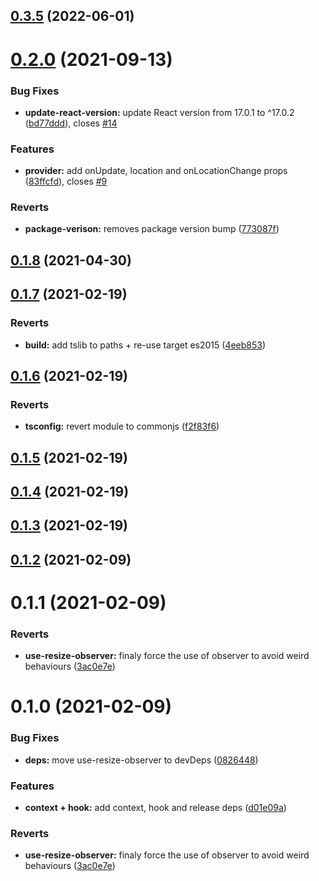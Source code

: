 

## [0.3.5](https://github.com/studio-freight/react-locomotive-scroll/compare/0.2.0...0.3.5) (2022-06-01)

# [0.2.0](https://github.com/toinelin/react-locomotive-scroll/compare/0.1.8...0.2.0) (2021-09-13)


### Bug Fixes

* **update-react-version:** update React version from 17.0.1 to ^17.0.2 ([bd77ddd](https://github.com/toinelin/react-locomotive-scroll/commit/bd77ddd3540563f5f548019014314566fda3a671)), closes [#14](https://github.com/toinelin/react-locomotive-scroll/issues/14)


### Features

* **provider:** add onUpdate, location and onLocationChange props ([83ffcfd](https://github.com/toinelin/react-locomotive-scroll/commit/83ffcfd529edaeac27b03fbb6825bcf29d5a64a2)), closes [#9](https://github.com/toinelin/react-locomotive-scroll/issues/9)


### Reverts

* **package-verison:** removes package version bump ([773087f](https://github.com/toinelin/react-locomotive-scroll/commit/773087ff872d7df2d10107355f870b88aa59e880))

## [0.1.8](https://github.com/toinelin/react-locomotive-scroll/compare/0.1.7...0.1.8) (2021-04-30)

## [0.1.7](https://github.com/toinelin/react-locomotive-scroll/compare/0.1.6...0.1.7) (2021-02-19)


### Reverts

* **build:** add tslib to paths + re-use target es2015 ([4eeb853](https://github.com/toinelin/react-locomotive-scroll/commit/4eeb853efabed59fe923aaba710bca124b4633b9))

## [0.1.6](https://github.com/toinelin/react-locomotive-scroll/compare/0.1.5...0.1.6) (2021-02-19)


### Reverts

* **tsconfig:** revert module to commonjs ([f2f83f6](https://github.com/toinelin/react-locomotive-scroll/commit/f2f83f60b5622804d862e4522114da2bf96c1de4))

## [0.1.5](https://github.com/toinelin/react-locomotive-scroll/compare/0.1.4...0.1.5) (2021-02-19)

## [0.1.4](https://github.com/toinelin/react-locomotive-scroll/compare/0.1.3...0.1.4) (2021-02-19)

## [0.1.3](https://github.com/toinelin/react-locomotive-scroll/compare/0.1.2...0.1.3) (2021-02-19)

## [0.1.2](https://github.com/toinelin/react-locomotive-scroll/compare/0.1.1...0.1.2) (2021-02-09)

# 0.1.1 (2021-02-09)


### Reverts

* **use-resize-observer:** finaly force the use of observer to avoid weird behaviours ([3ac0e7e](https://github.com/toinelin/react-locomotive-scroll/commit/3ac0e7eee2d28a0613fa958fdba80f254d8f9c30))

# 0.1.0 (2021-02-09)


### Bug Fixes

* **deps:** move use-resize-observer to devDeps ([0826448](https://github.com/toinelin/react-locomotive-scroll/commit/0826448c608b1fb96ea701d3f470ed3b5cc048b7))


### Features

* **context + hook:** add context, hook and release deps ([d01e09a](https://github.com/toinelin/react-locomotive-scroll/commit/d01e09a4b03a02a8165e788a6d70cf9e3da5f4f5))


### Reverts

* **use-resize-observer:** finaly force the use of observer to avoid weird behaviours ([3ac0e7e](https://github.com/toinelin/react-locomotive-scroll/commit/3ac0e7eee2d28a0613fa958fdba80f254d8f9c30))